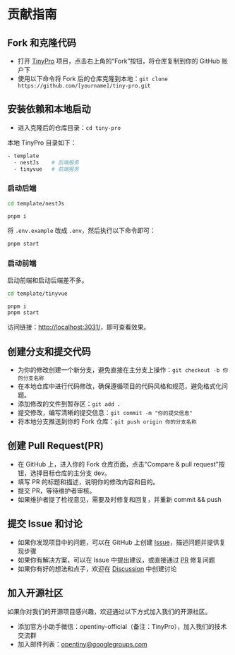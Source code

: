 # 贡献指南

## Fork 和克隆代码

* 打开 [TinyPro](https://github.com/opentiny/tiny-pro) 项目，点击右上角的“Fork”按钮，将仓库复制到你的 GitHub 账户下
* 使用以下命令将 Fork 后的仓库克隆到本地：`git clone https://github.com/[yourname]/tiny-pro.git`

## 安装依赖和本地启动

* 进入克隆后的仓库目录：`cd tiny-pro`

本地 TinyPro 目录如下：

```bash
- template
  - nestJs    # 后端服务
  - tinyvue   # 前端服务
```

### 启动后端

```bash
cd template/nestJs

pnpm i
```

将 `.env.example` 改成 `.env`，然后执行以下命令即可：

```bash
pnpm start
```

### 启动前端

启动前端和启动后端差不多。

```bash
cd template/tinyvue

pnpm i
pnpm start
```

访问链接：[http://localhost:3031/](http://localhost:3031/)，即可查看效果。

## 创建分支和提交代码

* 为你的修改创建一个新分支，避免直接在主分支上操作：`git checkout -b 你的分支名称`
* 在本地仓库中进行代码修改，确保遵循项目的代码风格和规范，避免格式化问题。
* 添加修改的文件到暂存区：`git add .`
* 提交修改，编写清晰的提交信息：`git commit -m "你的提交信息"`
* 将本地分支推送到你的 Fork 仓库：`git push origin 你的分支名称`

## 创建 Pull Request(PR)

* 在 GitHub 上，进入你的 Fork 仓库页面，点击"Compare & pull request"按钮，选择目标仓库的主分支 dev。
* 填写 PR 的标题和描述，说明你的修改内容和目的。
* 提交 PR，等待维护者审核。
* 如果维护者提了检视意见，需要及时修复和回复，并重新 commit && push

## 提交 Issue 和讨论

* 如果你发现项目中的问题，可以在 GitHub 上创建 [Issue](https://github.com/opentiny/tiny-pro/issues)，描述问题并提供复现步骤
* 如果你有解决方案，可以在 Issue 中提出建议，或直接通过 [PR](https://github.com/opentiny/tiny-pro/pulls) 修复问题
* 如果你有好的想法和点子，欢迎在 [Discussion](https://github.com/opentiny/tiny-pro/discussions) 中创建讨论

## 加入开源社区

如果你对我们的开源项目感兴趣，欢迎通过以下方式加入我们的开源社区。

- 添加官方小助手微信：opentiny-official（备注：TinyPro），加入我们的技术交流群
- 加入邮件列表：<opentiny@googlegroups.com>

